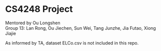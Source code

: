 # CS4248 Project

Mentored by Ou Longshen   
Group 13: Lan Rong, Ou Jiechen, Sun Wei, Tang Junzhe, Jia Futao, Xiong Jiajie   

As informed by TA, dataset ELCo.csv is not included in this repo.   
